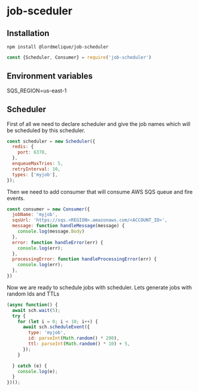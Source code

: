 # job-sceduler
## Installation
`npm install @lordmelique/job-scheduler`
```js
const {Scheduler, Consumer} = require('job-scheduler')
```

## Environment variables
SQS_REGION=us-east-1
## Scheduler

First of all we need to declare scheduler and give the job names which will be scheduled by this scheduler.
```js
const scheduler = new Scheduler({
  redis: {
    port: 6378,
  },
  enqueueMaxTries: 5,
  retryInterval: 10,
  types: ['myjob'],
});
```

Then we need to add consumer that will consume AWS SQS queue and fire events.

```js
const consumer = new Consumer({
  jobName: 'myjob',
  sqsUrl: 'https://sqs.<REGION>.amazonaws.com/<ACCOUNT_ID>',
  message: function handleMessage(message) {
    console.log(message.Body)
  },
  error: function handleError(err) {
    console.log(err);
  },
  processingError: function handleProcessingError(err) {
    console.log(err);
  },
})
```

Now we are ready to schedule jobs with scheduler.
Lets generate jobs with random Ids and TTLs
```js
(async function() {
  await sch.wait(5);
  try {
    for (let i = 0; i < 10; i++) {
      await sch.scheduleEvent({
        type: 'myjob',
        id: parseInt(Math.random() * 200),
        ttl: parseInt(Math.random() * 10) + 5,
      });
    }

  } catch (e) {
    console.log(e);
  }
})();
```
